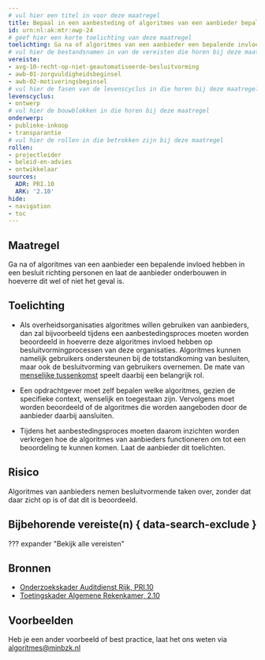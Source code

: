 ```yaml
---
# vul hier een titel in voor deze maatregel
title: Bepaal in een aanbesteding of algoritmes van een aanbieder bepalende invloed hebben in een besluit richting personen
id: urn:nl:ak:mtr:owp-24
# geef hier een korte toelichting van deze maatregel
toelichting: Ga na of algoritmes van een aanbieder een bepalende invloed hebben in een besluit richting personen en laat de aanbieder onderbouwen in hoeverre dit wel of niet het geval is. 
# vul hier de bestandsnamen in van de vereisten die horen bij deze maatregel
vereiste:
- avg-10-recht-op-niet-geautomatiseerde-besluitvorming
- awb-01-zorgvuldigheidsbeginsel
- awb-02-motiveringsbeginsel
# vul hier de fasen van de levenscyclus in die horen bij deze maatregel
levenscyclus:
- ontwerp
# vul hier de bouwblokken in die horen bij deze maatregel
onderwerp:
- publieke-inkoop
- transparantie
# vul hier de rollen in die betrokken zijn bij deze maatregel
rollen:
- projectleider
- beleid-en-advies
- ontwikkelaar
sources:
  ADR: PRI.10
  ARK: '2.10'
hide:
- navigation
- toc
---
```


<!-- tags -->
## Maatregel
Ga na of algoritmes van een aanbieder een bepalende invloed hebben in een besluit richting personen en laat de aanbieder onderbouwen in hoeverre dit wel of niet het geval is.

## Toelichting
- Als overheidsorganisaties algoritmes willen gebruiken van aanbieders, dan zal bijvoorbeeld tijdens een aanbestedingsproces moeten worden beoordeeld in hoeverre deze algoritmes invloed hebben op besluitvormingprocessen van deze organisaties. Algoritmes kunnen namelijk gebruikers ondersteunen bij de totstandkoming van besluiten, maar ook de besluitvorming van gebruikers overnemen. De mate van [menselijke tussenkomst](../../onderwerpen/menselijke-controle.md) speelt daarbij een belangrijk rol. 

- Een opdrachtgever moet zelf bepalen welke algoritmes, gezien de specifieke context, wenselijk en toegestaan zijn. Vervolgens moet worden beoordeeld of de algoritmes die worden aangeboden door de aanbieder daarbij aansluiten.

- Tijdens het aanbestedingsproces moeten daarom inzichten worden verkregen hoe de algoritmes van aanbieders functioneren om tot een beoordeling te kunnen komen. Laat de aanbieder dit toelichten. 

## Risico 
<!-- vul hier het specifieke risico in dat kan worden gemitigeerd met behulp van deze maatregel -->
Algoritmes van aanbieders nemen besluitvormende taken over, zonder dat daar zicht op is of dat dit is beoordeeld.  

## Bijbehorende vereiste(n) { data-search-exclude }
??? expander "Bekijk alle vereisten"
    <!-- list_vereisten_on_maatregelen_page -->

## Bronnen
- [Onderzoekskader Auditdienst Rijk, PRI.10](https://www.rijksoverheid.nl/documenten/rapporten/2023/07/11/onderzoekskader-algoritmes-adr-2023)
- [Toetingskader Algemene Rekenkamer, 2.10](https://www.rekenkamer.nl/onderwerpen/algoritmes/documenten/publicaties/2024/05/15/het-toetsingskader-aan-de-slag)

## Voorbeelden

Heb je een ander voorbeeld of best practice, laat het ons weten via [algoritmes@minbzk.nl](mailto:algoritmes@minbzk.nl) 

